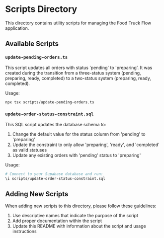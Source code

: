 # Scripts Directory

This directory contains utility scripts for managing the Food Truck Flow application.

## Available Scripts

### `update-pending-orders.ts`

This script updates all orders with status 'pending' to 'preparing'. It was created during the transition from a three-status system (pending, preparing, ready, completed) to a two-status system (preparing, ready, completed).

Usage:
```bash
npx tsx scripts/update-pending-orders.ts
```

### `update-order-status-constraint.sql`

This SQL script updates the database schema to:
1. Change the default value for the status column from 'pending' to 'preparing'
2. Update the constraint to only allow 'preparing', 'ready', and 'completed' as valid statuses
3. Update any existing orders with 'pending' status to 'preparing'

Usage:
```bash
# Connect to your Supabase database and run:
\i scripts/update-order-status-constraint.sql
```

## Adding New Scripts

When adding new scripts to this directory, please follow these guidelines:
1. Use descriptive names that indicate the purpose of the script
2. Add proper documentation within the script
3. Update this README with information about the script and usage instructions 